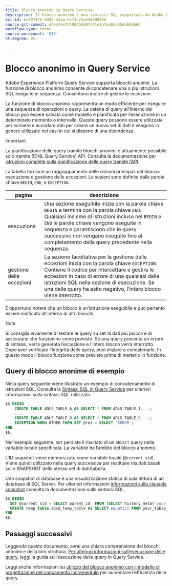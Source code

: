 ```yaml
---
title: Blocco anonimo in Query Service
description: Il blocco anonimo è una sintassi SQL supportata da Adobe Experience Platform Query Service che consente di eseguire in modo efficiente una sequenza di query
exl-id: ec497475-9d2b-43aa-bcf4-75a430590496
source-git-commit: d3ea7ee751962bb507c91e1afea0da35da60a66d
workflow-type: tm+mt
source-wordcount: '515'
ht-degree: 0%

---
```


# Blocco anonimo in Query Service

Adobe Experience Platform Query Service supporta blocchi anonimi. La funzione di blocco anonimo consente di concatenare una o più istruzioni SQL eseguite in sequenza. Consentono inoltre di gestire le eccezioni.

La funzione di blocco anonimo rappresenta un modo efficiente per eseguire una sequenza di operazioni o query. La catena di query all’interno del blocco può essere salvata come modello e pianificata per l’esecuzione in un determinato momento o intervallo. Queste query possono essere utilizzate per scrivere e accodare dati per creare un nuovo set di dati e vengono in genere utilizzate nei casi in cui si dispone di una dipendenza.

>[!IMPORTANT]
>
>La pianificazione delle query tramite blocchi anonimi è attualmente possibile solo tramite [!DNL Query Service] API. Consulta la documentazione per [istruzioni complete sulla pianificazione delle query tramite l’API](../api/scheduled-queries.md).

La tabella fornisce un raggruppamento delle sezioni principali del blocco: esecuzione e gestione delle eccezioni. Le sezioni sono definite dalle parole chiave `BEGIN`, `END`, e `EXCEPTION`.

| pagina | descrizione |
|---|---|
| esecuzione | Una sezione eseguibile inizia con la parola chiave `BEGIN` e termina con la parola chiave `END`. Qualsiasi insieme di istruzioni incluso nel `BEGIN` e `END` le parole chiave vengono eseguite in sequenza e garantiscono che le query successive non vengano eseguite fino al completamento della query precedente nella sequenza. |
| gestione delle eccezioni | La sezione facoltativa per la gestione delle eccezioni inizia con la parola chiave `EXCEPTION`. Contiene il codice per intercettare e gestire le eccezioni in caso di errore di una qualsiasi delle istruzioni SQL nella sezione di esecuzione. Se una delle query ha esito negativo, l’intero blocco viene interrotto. |

È opportuno notare che un blocco è un’istruzione eseguibile e può pertanto essere nidificato all’interno di altri blocchi.

>[!NOTE]
>
> Si consiglia vivamente di testare le query su set di dati più piccoli e di assicurarsi che funzionino come previsto. Se una query presenta un errore di sintassi, verrà generata l’eccezione e l’intero blocco verrà interrotto. Dopo aver verificato l’integrità delle query, puoi iniziare a concatenarle. In questo modo il blocco funziona come previsto prima di metterlo in funzione.

## Query di blocco anonime di esempio

Nella query seguente viene illustrato un esempio di concatenamento di istruzioni SQL. Consulta la [Sintassi SQL in Query Service](../sql/syntax.md) per ulteriori informazioni sulla sintassi SQL utilizzata.

```SQL
$$ BEGIN
    CREATE TABLE ADLS_TABLE_A AS SELECT * FROM ADLS_TABLE_1....;
    ....
    CREATE TABLE ADLS_TABLE_D AS SELECT * FROM ADLS_TABLE_C....; 
    EXCEPTION WHEN OTHER THEN SET @ret = SELECT 'ERROR';
END
$$;
```

Nell’esempio seguente, `SET` persiste il risultato di un `SELECT` query nella variabile locale specificata. La variabile ha l’ambito del blocco anonimo.

L&#39;ID snapshot viene memorizzato come variabile locale (`@current_sid`). Viene quindi utilizzato nella query successiva per restituire risultati basati sullo SNAPSHOT dello stesso set di dati/tabella.

Uno snapshot di database è una visualizzazione statica di sola lettura di un database di SQL Server. Per ulteriori informazioni [informazioni sulla clausola snapshot](../sql/syntax.md#SNAPSHOT-clause) consulta la documentazione sulla sintassi SQL.

```SQL
$$ BEGIN                                             
  SET @current_sid = SELECT parent_id  FROM (SELECT history_meta('your_table_name')) WHERE  is_current = true;
  CREATE temp table abcd_temp_table AS SELECT count(1) FROM your_table_name  SNAPSHOT SINCE @current_sid;                                                                                           
END
$$;
```

## Passaggi successivi

Leggendo questo documento, avrai una chiara comprensione dei blocchi anonimi e della loro struttura. [Per ulteriori informazioni sull’esecuzione delle query](../best-practices/writing-queries.md), leggi la guida sull’esecuzione delle query in Query Service.

Leggi anche informazioni su [utilizzo del blocco anonimo con il modello di progettazione del caricamento incrementale](./incremental-load.md) per aumentare l’efficienza delle query.
